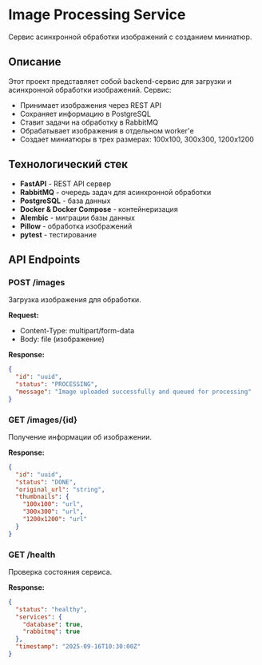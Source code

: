 # Image Processing Service

Сервис асинхронной обработки изображений с созданием миниатюр.

## Описание

Этот проект представляет собой backend-сервис для загрузки и асинхронной обработки изображений. Сервис:

- Принимает изображения через REST API
- Сохраняет информацию в PostgreSQL
- Ставит задачи на обработку в RabbitMQ
- Обрабатывает изображения в отдельном worker'е
- Создает миниатюры в трех размерах: 100x100, 300x300, 1200x1200

## Технологический стек

- **FastAPI** - REST API сервер
- **RabbitMQ** - очередь задач для асинхронной обработки
- **PostgreSQL** - база данных
- **Docker & Docker Compose** - контейнеризация
- **Alembic** - миграции базы данных
- **Pillow** - обработка изображений
- **pytest** - тестирование

## API Endpoints

### POST /images
Загрузка изображения для обработки.

**Request:**
- Content-Type: multipart/form-data
- Body: file (изображение)

**Response:**
```json
{
  "id": "uuid",
  "status": "PROCESSING",
  "message": "Image uploaded successfully and queued for processing"
}
```

### GET /images/{id}
Получение информации об изображении.

**Response:**
```json
{
  "id": "uuid",
  "status": "DONE",
  "original_url": "string",
  "thumbnails": {
    "100x100": "url",
    "300x300": "url", 
    "1200x1200": "url"
  }
}
```

### GET /health
Проверка состояния сервиса.

**Response:**
```json
{
  "status": "healthy",
  "services": {
    "database": true,
    "rabbitmq": true
  },
  "timestamp": "2025-09-16T10:30:00Z"
}
```
